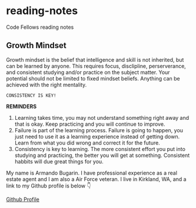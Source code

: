 # reading-notes
Code Fellows reading notes

## Growth Mindset
Growth mindset is the belief that intelligence and skill is not inherited, but can be learned by anyone. This requires focus, disclipline, perserverance, and consistent studying and/or practice on the subject matter. Your potential should not be limited to fixed mindset beliefs. Anything can be achieved with the right mentality.

`CONSISTENCY IS KEY!`

**REMINDERS**

1. Learning takes time, you may not understand something right away and that is okay. Keep practicing and you will continue to improve.
2. Failure is part of the learning process. Failure is going to happen, you just need to use it as a learning experience instead of getting down. Learn from what you did wrong and correct it for the future.
3. Consistency is key to learning. The more consistent effort you put into studying and practicing, the better you will get at something. Consistent habbits will due great things for you.

My name is Armando Bugarin. I have professional experience as a real estate agent and I am also a Air Force veteran. I live in Kirkland, WA, and a link to my Github profile is below 👇

[Github Profile](https://github.com/armando-bugarin)
